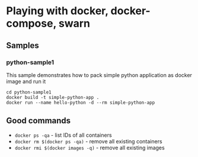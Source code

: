 # Playing with docker, docker-compose, swarn

## Samples

###  python-sample1
This sample demonstrates how to pack simple python application as docker image and run it
```
cd python-sample1
docker build -t simple-python-app .
docker run --name hello-python -d --rm simple-python-app
```


## Good commands
* `docker ps -qa` - list IDs of all containers
* `docker rm $(docker ps -qa)` - remove all existing containers
* `docker rmi $(docker images -q)` - remove all existing images
